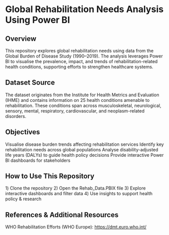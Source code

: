 # Global Rehabilitation Needs Analysis Using Power BI

## Overview
This repository explores global rehabilitation needs using data from the Global Burden of Disease Study (1990–2019). The analysis leverages Power BI to visualise the prevalence, impact, and trends of rehabilitation-related health conditions, supporting efforts to strengthen healthcare systems.

## Dataset Source
The dataset originates from the Institute for Health Metrics and Evaluation (IHME) and contains information on 25 health conditions amenable to rehabilitation. These conditions span across musculoskeletal, neurological, sensory, mental, respiratory, cardiovascular, and neoplasm-related disorders.

## Objectives
Visualise disease burden trends affecting rehabilitation services 
Identify key rehabilitation needs across global populations 
Analyse disability-adjusted life years (DALYs) to guide health policy decisions
Provide interactive Power BI dashboards for stakeholders

## How to Use This Repository
1️) Clone the repository
2) Open the Rehab_Data.PBIX file
3) Explore interactive dashboards and filter data
4️) Use insights to support health policy & research

## References & Additional Resources
WHO Rehabilitation Efforts (WHO Europe): https://dmt.euro.who.int/
